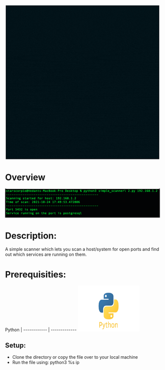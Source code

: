 <p align="center">
  <img width="500" src="https://github.com/Starscorpio/SimScan/blob/main/gifs/Blue%20Fire%20Cool%20and%20Funky%20Gaming%20Logo.gif" alt="Material Bread logo">
</p>

# Overview
<p align="center">
  <img width="800" src="https://github.com/Starscorpio/SimScan/blob/main/gifs/Screenshot%202021-10-24%20at%205.51.13%20PM.png" alt="Material Bread logo">
</p>


# Description:
A simple scanner which lets you scan a host/system for open ports and find out which services are running on them.

# Prerequisities:
Python |
------------ | -------------
<img src="https://github.com/Starscorpio/360SecMon/blob/main/gifs/Python_final.jpeg" width="200" height="150">
## Setup:
* Clone the directory or copy the file over to your local machine
* Run the file using: python3 %s ip
  
  
